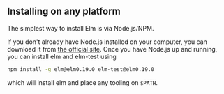 ## Installing on any platform

The simplest way to install Elm is via Node.js/NPM.

If you don't already have Node.js installed on your computer, you can download 
it from [the official site](https://nodejs.org/). Once you have Node.js up and
running, you can install elm and elm-test using 

```bash
npm install -g elm@elm0.19.0 elm-test@elm0.19.0
```

which will install elm and place any tooling on `$PATH`.

